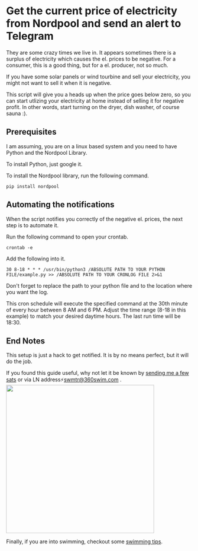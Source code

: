 # Get the current price of electricity from Nordpool and send an alert to Telegram

They are some crazy times we live in. It appears sometimes there is a surplus of electricity which causes the el. prices to be negative. For a consumer, this is a good thing, but for a el. producer, not so much. 

If you have some solar panels or wind tourbine and sell your electricity, you might not want to sell it when it is negative.

This script will give you a heads up when the price goes below zero, so you can start utlizing your electricity at home instead of selling it for negative profit. In other words, start turning on the dryer, dish washer, of course sauna :). 

## Prerequisites

I am assuming, you are on a linux based system and you need to have Python and the Nordpool Library.

To install Python, just google it.

To install the Nordpool library, run the following command.

```
pip install nordpool
```

## Automating the notifications
  
When the script notifies you correctly of the negative el. prices, the next step is to automate it. 

Run the following command to open your crontab.

```
crontab -e
```

Add the following into it.

```
30 8-18 * * * /usr/bin/python3 /ABSOLUTE PATH TO YOUR PYTHON FILE/example.py >> /ABSOLUTE PATH TO YOUR CRONLOG FILE 2>&1
```

Don't forget to replace the path to your python file and to the location where you want the log. 

This cron schedule will execute the specified command at the 30th minute of every hour between 8 AM and 6 PM. Adjust the time range (8-18 in this example) to match your desired daytime hours. The last run time will be 18:30.

## End Notes

This setup is just a hack to get notified. It is by no means perfect, but it will do the job.

If you found this guide useful, why not let it be known by [sending me a few sats](https://360swim.com/ln-donate-github) or via LN address⚡swmtr@360swim.com .
<br />
<img src="https://360swim.com/user/themes/swimquark/images/ln_git.png" width="400" />

Finally, if you are into swimming, checkout some [swimming tips](https://360swim.com/tips).
